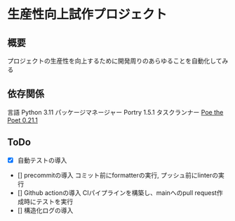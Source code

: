 # 生産性向上試作プロジェクト

## 概要

プロジェクトの生産性を向上するために開発周りのあらゆることを自動化してみる

## 依存関係

言語 Python 3.11
パッケージマネージャー Portry 1.5.1
タスクランナー [Poe the Poet 0.21.1](https://poethepoet.natn.io/)

## ToDo

- [x] 自動テストの導入
- [] precommitの導入
  コミット前にformatterの実行, プッシュ前にlinterの実行
- [] Github actionの導入
  CIパイプラインを構築し、mainへのpull request作成時にテストを実行
- [] 構造化ログの導入

